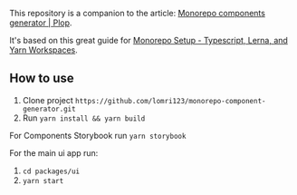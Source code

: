This repository is a companion to the article:
[Monorepo components generator | Plop](https://medium.com/nmc-techblog/monorepo-components-generator-lerna-plop-2aa7f27a597a).


It's based on this great guide for [Monorepo Setup - Typescript, Lerna, and Yarn Workspaces](https://baltuta.eu/posts/typescript-lerna-monorepo-the-setup).

## How to use
1. Clone project `https://github.com/lomri123/monorepo-component-generator.git`
2. Run `yarn install && yarn build`

For Components Storybook run `yarn storybook`

For the main ui app run:
1. `cd packages/ui`
2. `yarn start`

